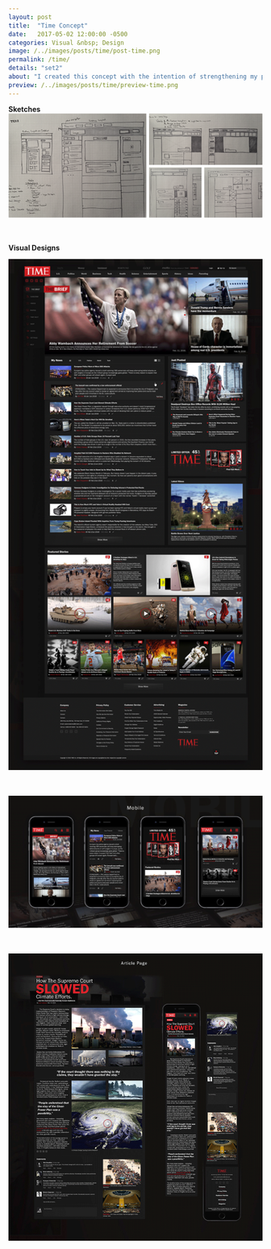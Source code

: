 ```yaml
---
layout: post
title:  "Time Concept"
date:   2017-05-02 12:00:00 -0500
categories: Visual &nbsp; Design
image: /../images/posts/time/post-time.png
permalink: /time/
details: "set2"
about: "I created this concept with the intention of strengthening my process for web based projects. I had noticed what I thought were some usability issues I wanted to solve. I thought this would be a useful exercise before working on a similar project."
preview: /../images/posts/time/preview-time.png
---
```


**Sketches**
![Planning Sketches](/../images/posts/time/time-sketches.png)
<br>
<br>
<br>

**Visual Designs**

![Desktop Homepage](/../images/posts/time/time-home.png)
<br>
<br>
<br>

![Mobile Screens](/../images/posts/time/time-mobile.png)
<br>
<br>
<br>

![Article Example](/../images/posts/time/time-article.png)
<br>
<br>
<br>
